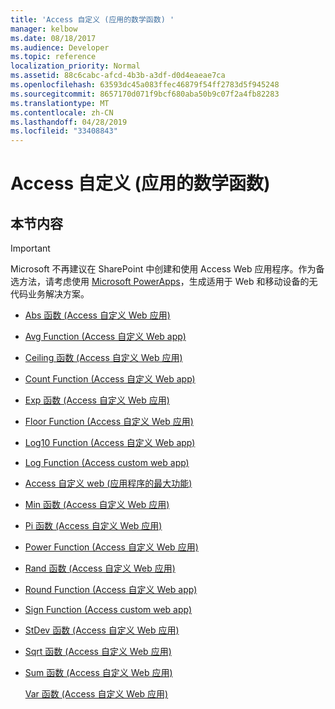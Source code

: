 ```yaml
---
title: 'Access 自定义 (应用的数学函数) '
manager: kelbow
ms.date: 08/18/2017
ms.audience: Developer
ms.topic: reference
localization_priority: Normal
ms.assetid: 88c6cabc-afcd-4b3b-a3df-d0d4eaeae7ca
ms.openlocfilehash: 63593dc45a083ffec46879f54ff2783d5f945248
ms.sourcegitcommit: 8657170d071f9bcf680aba50b9c07f2a4fb82283
ms.translationtype: MT
ms.contentlocale: zh-CN
ms.lasthandoff: 04/28/2019
ms.locfileid: "33408843"
---
```

# <a name="math-functions-access-custom-web-app"></a>Access 自定义 (应用的数学函数) 

## <a name="in-this-section"></a>本节内容

> [!IMPORTANT]
> Microsoft 不再建议在 SharePoint 中创建和使用 Access Web 应用程序。作为备选方法，请考虑使用 [Microsoft PowerApps](https://powerapps.microsoft.com/en-us/)，生成适用于 Web 和移动设备的无代码业务解决方案。 
  
- [Abs 函数 (Access 自定义 Web 应用) ](abs-function-access-custom-web-app.md)
    
- [Avg Function (Access 自定义 Web app) ](avg-function-access-custom-web-app.md)
    
- [Ceiling 函数 (Access 自定义 Web 应用) ](ceiling-function-access-custom-web-app.md)
    
- [Count Function (Access 自定义 Web app) ](count-function-access-custom-web-app.md)
    
- [Exp 函数 (Access 自定义 Web 应用) ](exp-function-access-custom-web-app.md)
    
- [Floor Function (Access 自定义 Web 应用) ](floor-function-access-custom-web-app.md)
    
- [Log10 Function (Access 自定义 Web app) ](log10-function-access-custom-web-app.md)
    
- [Log Function (Access custom web app) ](log-function-access-custom-web-app.md)
    
- [Access 自定义 web (应用程序的最大功能) ](max-function-access-custom-web-app.md)
    
- [Min 函数 (Access 自定义 Web 应用) ](min-function-access-custom-web-app.md)
    
- [Pi 函数 (Access 自定义 Web 应用) ](pi-function-access-custom-web-app.md)
    
- [Power Function (Access 自定义 Web 应用) ](power-function-access-custom-web-app.md)
    
- [Rand 函数 (Access 自定义 Web 应用) ](rand-function-access-custom-web-app.md)
    
- [Round Function (Access 自定义 Web app) ](round-function-access-custom-web-app.md)
    
- [Sign Function (Access custom web app) ](sign-function-access-custom-web-app.md)
    
- [StDev 函数 (Access 自定义 Web 应用) ](stdev-function-access-custom-web-app.md)
    
- [Sqrt 函数 (Access 自定义 Web 应用) ](sqrt-function-access-custom-web-app.md)
    
- [Sum 函数 (Access 自定义 Web 应用) ](sum-function-access-custom-web-app.md)
    
    [Var 函数 (Access 自定义 Web 应用) ](var-function-access-custom-web-app.md)
    


